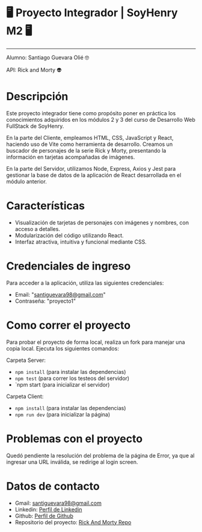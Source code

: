 # 🖥️ **Proyecto Integrador | SoyHenry M2** 🖥️
---
Alumno: Santiago Guevara Olié 🤓

API: Rick and Morty 👽 

# Descripción
Este proyecto integrador tiene como propósito poner en práctica los conocimientos adquiridos en los módulos 2 y 3 del curso de Desarrollo Web FullStack de SoyHenry.

En la parte del Cliente, empleamos HTML, CSS, JavaScript y React, haciendo uso de Vite como herramienta de desarrollo. Creamos un buscador de personajes de la serie Rick y Morty, presentando la información en tarjetas acompañadas de imágenes.

En la parte del Servidor, utilizamos Node, Express, Axios y Jest para gestionar la base de datos de la aplicación de React desarrollada en el módulo anterior.
# Características
- Visualización de tarjetas de personajes con imágenes y nombres, con acceso a detalles.
- Modularización del código utilizando React.
- Interfaz atractiva, intuitiva y funcional mediante CSS.
# Credenciales de ingreso
Para acceder a la aplicación, utiliza las siguientes credenciales:
- Email: "santiguevara98@gmail.com"
- Contraseña: "proyecto1"
# Como correr el proyecto
Para probar el proyecto de forma local, realiza un fork para manejar una copia local. Ejecuta los siguientes comandos:

Carpeta Server:
- `npm install` (para instalar las dependencias)
- `npm test` (para correr los testeos del servidor)
- `npm start (para inicializar el servidor) 

Carpeta Client:
- `npm install` (para instalar las dependencias)
- `npm run dev` (para inicializar la página)
# Problemas con el proyecto
Quedó pendiente la resolución del problema de la página de Error, ya que al ingresar una URL inválida, se redirige al login screen.
# Datos de contacto
- Gmail: santiguevara98@gmail.com
- Linkedin: <a href='https://www.linkedin.com/in/santiago-guevara-olié-aa039a161/'>Perfil de Linkedin</a>
- Github: <a href=https://github.com/SGuevaraOlie>Perfil de Github</a>
- Repositorio del proyecto: <a href=https://github.com/SGuevaraOlie/rick_and_morty>Rick And Morty Repo</a>